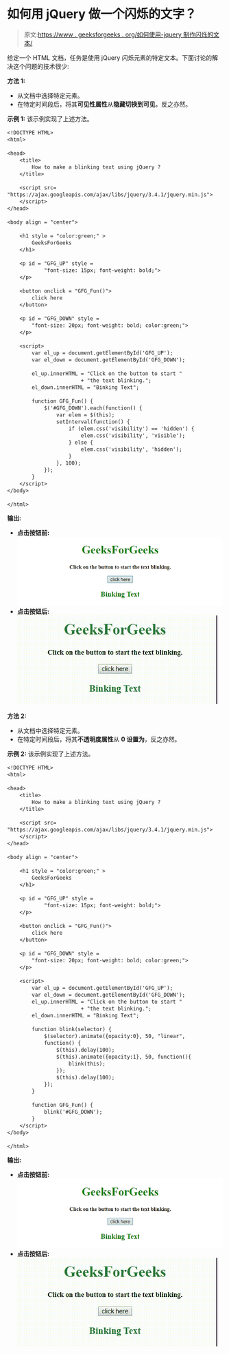 # 如何用 jQuery 做一个闪烁的文字？

> 原文:[https://www . geeksforgeeks . org/如何使用-jquery 制作闪烁的文本/](https://www.geeksforgeeks.org/how-to-make-a-blinking-text-using-jquery/)

给定一个 HTML 文档，任务是使用 jQuery 闪烁元素的特定文本。下面讨论的解决这个问题的技术很少:

**方法 1:**

*   从文档中选择特定元素。
*   在特定时间段后，将其**可见性属性**从**隐藏切换到可见**，反之亦然。

**示例 1:** 该示例实现了上述方法。

```
<!DOCTYPE HTML>  
<html>  

<head>  
    <title>  
        How to make a blinking text using jQuery ?
    </title>

    <script src=
"https://ajax.googleapis.com/ajax/libs/jquery/3.4.1/jquery.min.js">
    </script>
</head>  

<body align = "center">  

    <h1 style = "color:green;" >  
        GeeksForGeeks  
    </h1> 

    <p id = "GFG_UP" style = 
            "font-size: 15px; font-weight: bold;"> 
    </p>

    <button onclick = "GFG_Fun()">
        click here
    </button>

    <p id = "GFG_DOWN" style = 
        "font-size: 20px; font-weight: bold; color:green;"> 
    </p>

    <script>  
        var el_up = document.getElementById('GFG_UP');
        var el_down = document.getElementById('GFG_DOWN');

        el_up.innerHTML = "Click on the button to start "
                        + "the text blinking.";
        el_down.innerHTML = "Binking Text";

        function GFG_Fun() {
            $('#GFG_DOWN').each(function() {
                var elem = $(this);
                setInterval(function() {
                    if (elem.css('visibility') == 'hidden') {
                        elem.css('visibility', 'visible');
                    } else {
                        elem.css('visibility', 'hidden');
                    }    
                }, 100);
            });
        }
    </script>  
</body>  

</html>
```

**输出:**

*   **点击按钮前:**
    ![](img/ff46c893922ddd9e402b6f584a8bdaeb.png)
*   **点击按钮后:**
    ![](img/52a58ca8c47ace8841ebe731be0019a5.png)

**方法 2:**

*   从文档中选择特定元素。
*   在特定时间段后，将其**不透明度属性**从 **0 设置为**，反之亦然。

**示例 2:** 该示例实现了上述方法。

```
<!DOCTYPE HTML>  
<html>  

<head>  
    <title>  
        How to make a blinking text using jQuery ?
    </title>

    <script src=
"https://ajax.googleapis.com/ajax/libs/jquery/3.4.1/jquery.min.js">
    </script>
</head>  

<body align = "center">  

    <h1 style = "color:green;" >  
        GeeksForGeeks  
    </h1> 

    <p id = "GFG_UP" style = 
            "font-size: 15px; font-weight: bold;"> 
    </p>

    <button onclick = "GFG_Fun()">
        click here
    </button>

    <p id = "GFG_DOWN" style = 
        "font-size: 20px; font-weight: bold; color:green;"> 
    </p>

    <script>  
        var el_up = document.getElementById('GFG_UP');
        var el_down = document.getElementById('GFG_DOWN');
        el_up.innerHTML = "Click on the button to start "
                        + "the text blinking.";
        el_down.innerHTML = "Binking Text";

        function blink(selector) {
            $(selector).animate({opacity:0}, 50, "linear", 
            function() {
                $(this).delay(100);
                $(this).animate({opacity:1}, 50, function(){
                    blink(this);
                });
                $(this).delay(100);
            });
        }

        function GFG_Fun() {
            blink('#GFG_DOWN');
        }
    </script>  
</body>  

</html>
```

**输出:**

*   **点击按钮前:**
    ![](img/ff46c893922ddd9e402b6f584a8bdaeb.png)
*   **点击按钮后:**
    ![](img/52a58ca8c47ace8841ebe731be0019a5.png)